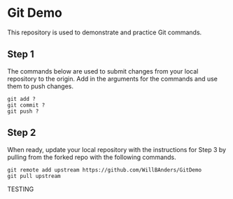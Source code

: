 # Git Demo

This repository is used to demonstrate and practice Git commands.

## Step 1

The commands below are used to submit changes from your local repository to the
origin. Add in the arguments for the commands and use them to push changes.

```
git add ?
git commit ?
git push ?
```

## Step 2

When ready, update your local repository with the instructions for Step 3 by
pulling from the forked repo with the following commands.

```
git remote add upstream https://github.com/WillBAnders/GitDemo
git pull upstream
```

TESTING
